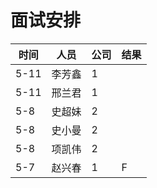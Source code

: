 # 面试安排
| 时间 | 人员   | 公司 | 结果 |
|------|--------|------|------|
| 5-11 | 李芳鑫 | 1    |  |
| 5-11 | 邢兰君 | 1    |  |
| 5-8 | 史超妹 | 2    |  |
| 5-8 | 史小曼 | 2    |  |
| 5-8 | 项凯伟 | 2    |  |
| 5-7  | 赵兴春 | 1    | F    |
